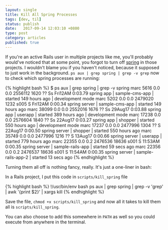 ```yaml
---
layout: single
title: Kill All Spring Processes
tags: [dev, til]
status: publish
date:   2017-09-14 12:03:10 +0800
type: post
category: articles
published: true
---
```


If you're an active Rails user in multiple projects like me, you'll
probably would've noticed that at some point, you forgot to turn off
[spring](https://github.com/rails/spring) in those projects. I wouldn't
blame you if you haven't noticed, because it supposed to just work in the
background. `ps aux | grep spring | grep -v grep` now to check which
spring processes are running:


{% highlight bash %}
$ ps aux | grep spring | grep -v spring
marc              5616   0.0  0.0  2556112   1620   ??  Ss   Fri12AM   0:03.79 spring app    | sample-cms-app | started 149 hours ago | development mode
marc              5202   0.0  0.0  2479020   1232 s005  S    Fri12AM   0:00.34 spring server | sample-cms-app | started 149 hours ago
marc             38099   0.0  0.0  2552016   1676   ??  Ss   29Aug17   0:03.88 spring app    | userapp | started 389 hours ago | development mode
marc             17238   0.0  0.0  2576604   1840   ??  Ss   22Aug17   0:03.27 spring app    | shopper | started 550 hours ago | development mode
marc             17237   0.0  0.0  2477996   1304   ??  S    22Aug17   0:00.50 spring server | shopper | started 550 hours ago
marc             35749   0.0  0.0  2477996   1216   ??  S    13Aug17   0:00.66 spring server | userapp | started 779 hours ago
marc             22355   0.0  0.2  2476536  18636 s001  S    11:53AM   0:00.35 spring server | sample-rails-app | started 59 secs ago
marc             22356   0.0  0.2  2476537  18636 s001  S    11:54AM   0:00.35 spring server | sample-rails-app-2 | started 13 secs ago
{% endhighlight %}

Turning them all off is nothing fancy, really. It's just a one-liner in bash:

In a Rails project, I put this code in `scripts/kill_spring` file

{% highlight bash %}
!/usr/bin/env bash
ps aux | grep spring | grep -v 'grep' | awk '{print $2}' | xargs kill
{% endhighlight %}

Save the file, `chmod +x scripts/kill_spring` and now all it takes to kill them all is `scripts/kill_spring`.

You can also choose to add this somewhere in `PATH` as well so you could execute from anywhere in the terminal.
